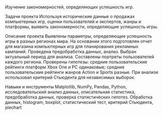 Изучение закономерностей, определяющих успешность игр.

Задачи проекта Используя исторические данные о продажах компьютерных игр, оценки пользователей и экспертов, жанры и платформы, выявить закономерности, определяющие успешность игры.

Описание проекта Выявлены параметры, определяющие успешность игры в разных регионах мира. На основании этого подготовлен отчет для магазина компьютерных игр для планирования рекламных кампаний. Проведена предобработка данных, анализ. Выбран актуальный период для анализа. Составлены портреты пользователей каждого региона. Проверены гипотезы: средние пользовательские рейтинги платформ Xbox One и PC одинаковые; средние пользовательские рейтинги жанров Action и Sports разные. При анализе использовал критерий Стьюдента для независимых выборок.

Навыки и инструменты Matplotlib, NumPy, Pandas, Python, исследовательский анализ данных, описательная статистика, предобработка данных, проверка статистических гипотез.
Обработка данных, histogram, boxplot, статистический тест, критерий Стьюдента, piechart
